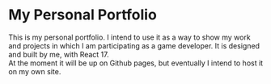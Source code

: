 # My Personal Portfolio

This is my personal portfolio. I intend to use it as a way to show my work and projects in which I am participating as a game developer. It is designed and built by me, with React 17.
<br>
At the moment it will be up on Github pages, but eventually I intend to host it on my own site.
